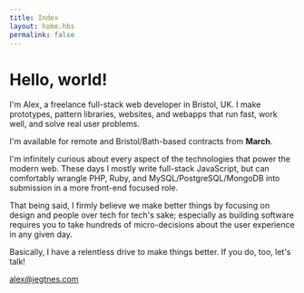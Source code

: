 ```yaml
---
title: Index
layout: home.hbs
permalink: false
---
```


<h1 class="f1 f-subheadline-ns tracked-tight ttu ma0">Hello, world!</h1>

<p class="f3">I'm Alex, a freelance full-stack web developer in Bristol, UK. I make prototypes, pattern libraries, websites, and webapps that run fast, work well, and solve real user problems.</p>

<div class="measure lh-copy f4">

<p>I'm available for remote and Bristol/Bath-based contracts from <strong>March</strong>.</p>

<p>I'm infinitely curious about every aspect of the technologies that power the modern web. These days I mostly write full-stack JavaScript, but can comfortably wrangle PHP, Ruby, and MySQL/PostgreSQL/MongoDB into submission in a more front-end focused role.</p>

<p>That being said, I firmly believe we make better things by focusing on design and people over tech for tech's sake; especially as building software requires you to take hundreds of micro-decisions about the user experience in any given day.</p>

<p>Basically, I have a relentless drive to make things better. If you do, too, let's talk!</p>

<a href="mailto:alex@jegtnes.com" class="ba br4 bw1 link dib jegtnes-black ph3 pv2">alex@jegtnes.com</a>

</div>
